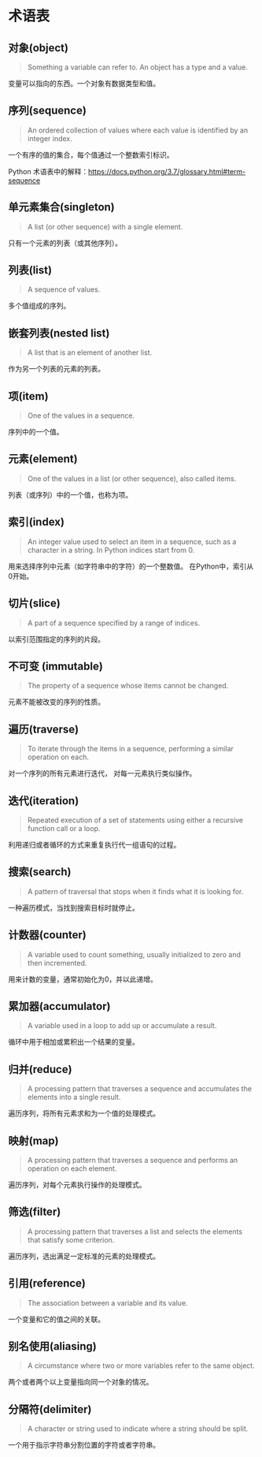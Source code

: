 # 术语表
## 对象(object)

> Something a variable can refer to. An object has a type and a value.

变量可以指向的东西。一个对象有数据类型和值。

## 序列(sequence)

> An ordered collection of values where each value is identified by an integer index.

一个有序的值的集合，每个值通过一个整数索引标识。

Python 术语表中的解释：https://docs.python.org/3.7/glossary.html#term-sequence

## 单元素集合(singleton)

> A list (or other sequence) with a single element.

只有一个元素的列表（或其他序列）。

## 列表(list)

> A sequence of values.

多个值组成的序列。

## 嵌套列表(nested list)

> A list that is an element of another list.

作为另一个列表的元素的列表。

## 项(item)

> One of the values in a sequence.

序列中的一个值。

## 元素(element)

> One of the values in a list (or other sequence), also called items.

列表（或序列）中的一个值，也称为项。

## 索引(index)

> An integer value used to select an item in a sequence, such as a character in a string. In Python indices start from 0.

用来选择序列中元素（如字符串中的字符）的一个整数值。 在Python中，索引从0开始。

## 切片(slice)

> A part of a sequence specified by a range of indices.

以索引范围指定的序列的片段。

## 不可变 (immutable)

> The property of a sequence whose items cannot be changed.

元素不能被改变的序列的性质。

## 遍历(traverse)

> To iterate through the items in a sequence, performing a similar operation on each.

对一个序列的所有元素进行迭代， 对每一元素执行类似操作。

## 迭代(iteration)

> Repeated execution of a set of statements using either a recursive function call or a loop.

利用递归或者循环的方式来重复执行代一组语句的过程。

## 搜索(search)

> A pattern of traversal that stops when it finds what it is looking for.

一种遍历模式，当找到搜索目标时就停止。

## 计数器(counter)

> A variable used to count something, usually initialized to zero and then incremented.

用来计数的变量，通常初始化为0，并以此递增。

## 累加器(accumulator)

> A variable used in a loop to add up or accumulate a result.

循环中用于相加或累积出一个结果的变量。

## 归并(reduce)

> A processing pattern that traverses a sequence and accumulates the elements into a single result.

遍历序列，将所有元素求和为一个值的处理模式。

## 映射(map)

> A processing pattern that traverses a sequence and performs an operation on each element.

遍历序列，对每个元素执行操作的处理模式。

## 筛选(filter)

> A processing pattern that traverses a list and selects the elements that satisfy some criterion.

遍历序列，选出满足一定标准的元素的处理模式。

## 引用(reference)

> The association between a variable and its value.

一个变量和它的值之间的关联。

## 别名使用(aliasing)

> A circumstance where two or more variables refer to the same object.

两个或者两个以上变量指向同一个对象的情况。

## 分隔符(delimiter)

> A character or string used to indicate where a string should be split.

一个用于指示字符串分割位置的字符或者字符串。